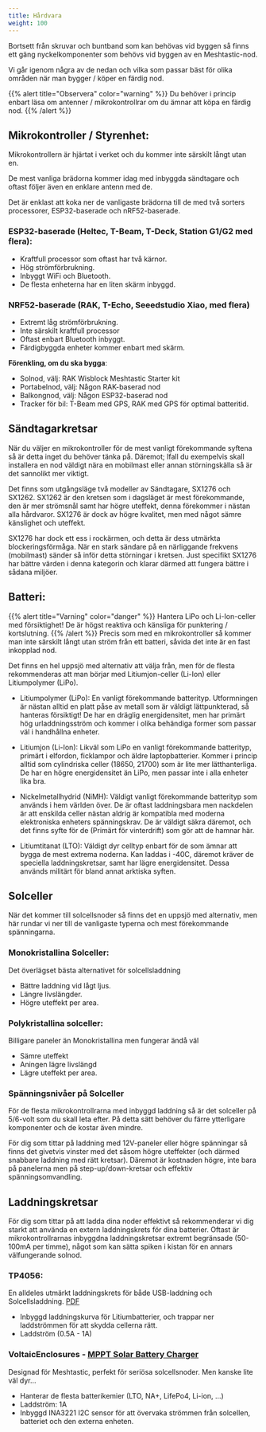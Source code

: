 ```yaml
---
title: Hårdvara
weight: 100
---
```

Bortsett från skruvar och buntband som kan behövas vid byggen så finns ett gäng nyckelkomponenter som behövs vid byggen av en Meshtastic-nod.

Vi går igenom några av de nedan och vilka som passar bäst för olika områden när man bygger / köper en färdig nod.

{{% alert title="Observera" color="warning" %}}
Du behöver i princip enbart läsa om antenner / mikrokontrollrar om du ämnar att köpa en färdig nod.
{{% /alert %}}

## Mikrokontroller / Styrenhet: 

Mikrokontrollern är hjärtat i verket och du kommer inte särskilt långt utan en.

De mest vanliga brädorna kommer idag med inbyggda sändtagare och oftast följer även en enklare antenn med de.

Det är enklast att koka ner de vanligaste brädorna till de med två sorters processorer, ESP32-baserade och nRF52-baserade.

### ESP32-baserade (Heltec, T-Beam, T-Deck, Station G1/G2 med flera):
- Kraftfull processor som oftast har två kärnor. 
- Hög strömförbrukning.
- Inbyggt WiFi och Bluetooth.
- De flesta enheterna har en liten skärm inbyggd.

### NRF52-baserade (RAK, T-Echo, Seeedstudio Xiao, med flera)
- Extremt låg strömförbrukning.
- Inte särskilt kraftfull processor
- Oftast enbart Bluetooth inbyggt.
- Färdigbyggda enheter kommer enbart med skärm.

__Förenkling, om du ska bygga__:
- Solnod, välj: RAK Wisblock Meshtastic Starter kit
- Portabelnod, välj: Någon RAK-baserad nod
- Balkongnod, välj: Någon ESP32-baserad nod
- Tracker för bil: T-Beam med GPS, RAK med GPS för optimal batteritid.

## Sändtagarkretsar
När du väljer en mikrokontroller för de mest vanligt förekommande syftena så är detta inget du behöver tänka på.
Däremot; Ifall du exempelvis skall installera en nod väldigt nära en mobilmast eller annan störningskälla så är det sannolikt mer viktigt.

Det finns som utgångsläge två modeller av Sändtagare, SX1276 och SX1262.
SX1262 är den kretsen som i dagsläget är mest förekommande, den är mer strömsnål samt har högre uteffekt, denna förekommer i nästan alla hårdvaror.
SX1276 är dock av högre kvalitet, men med något sämre känslighet och uteffekt. 

SX1276 har dock ett ess i rockärmen, och detta är dess utmärkta blockeringsförmåga. När en stark sändare på en närliggande frekvens (mobilmast) sänder så inför detta störningar i kretsen. 
Just specifikt SX1276 har bättre värden i denna kategorin och klarar därmed att fungera bättre i sådana miljöer.

## Batteri:
{{% alert title="Varning" color="danger" %}}
Hantera LiPo och Li-Ion-celler med försiktighet! De är högst reaktiva och känsliga för punktering / kortslutning.
{{% /alert %}}
Precis som med en mikrokontroller så kommer man inte särskilt långt utan ström från ett batteri, såvida det inte är en fast inkopplad nod.

Det finns en hel uppsjö med alternativ att välja från, men för de flesta rekommenderas att man börjar med Litiumjon-celler (Li-Ion) eller Litiumpolymer (LiPo).

- Litiumpolymer (LiPo):
  En vanligt förekommande batterityp. Utformningen är nästan alltid en platt påse av metall som är väldigt lättpunkterad, så hanteras försiktigt!
  De har en dräglig energidensitet, men har primärt hög urladdningsström och kommer i olika behändiga former som passar väl i handhållna enheter.

- Litiumjon (Li-Ion): 
  Likväl som LiPo en vanligt förekommande batterityp, primärt i elfordon, ficklampor och äldre laptopbatterier. Kommer i princip alltid som cylindriska celler (18650, 21700) som är lite mer lätthanterliga.
  De har en högre energidensitet än LiPo, men passar inte i alla enheter lika bra.

- Nickelmetallhydrid (NiMH):
  Väldigt vanligt förekommande batterityp som används i hem världen över. De är oftast laddningsbara men nackdelen är att enskilda celler nästan aldrig är kompatibla med moderna elektroniska enheters spänningskrav.
  De är väldigt säkra däremot, och det finns syfte för de (Primärt för vinterdrift) som gör att de hamnar här.

- Litiumtitanat (LTO):
  Väldigt dyr celltyp enbart för de som ämnar att bygga de mest extrema noderna. Kan laddas i -40C, däremot kräver de speciella laddningskretsar, samt har lägre energidensitet.
  Dessa används militärt för bland annat arktiska syften.

## Solceller
När det kommer till solcellsnoder så finns det en uppsjö med alternativ, men här rundar vi ner till de vanligaste typerna och mest förekommande spänningarna.

### Monokristallina Solceller:
Det överlägset bästa alternativet för solcellsladdning
- Bättre laddning vid lågt ljus.
- Längre livslängder.
- Högre uteffekt per area.

### Polykristallina solceller:
Billigare paneler än Monokristallina men fungerar ändå väl
- Sämre uteffekt
- Aningen lägre livslängd
- Lägre uteffekt per area.

### Spänningsnivåer på Solceller
För de flesta mikrokontrollrarna med inbyggd laddning så är det solceller på 5/6-volt som du skall leta efter. 
På detta sätt behöver du färre ytterligare komponenter och de kostar även mindre.

För dig som tittar på laddning med 12V-paneler eller högre spänningar så finns det givetvis vinster med det såsom högre uteffekter (och därmed snabbare laddning med rätt kretsar). Däremot är kostnaden högre, inte bara på panelerna men på step-up/down-kretsar och effektiv spänningsomvandling.

## Laddningskretsar
För dig som tittar på att ladda dina noder effektivt så rekommenderar vi dig starkt att använda en extern laddningskrets för dina batterier. 
Oftast är mikrokontrollrarnas inbyggdna laddningskretsar extremt begränsade (50-100mA per timme), något som kan sätta spiken i kistan för en annars välfungerande solnod.

### TP4056:
En alldeles utmärkt laddningskrets för både USB-laddning och Solcellsladdning. [PDF](https://www.digikey.in/htmldatasheets/production/2049110/0/0/1/TP4056.pdf)

* Inbyggd laddningskurva för Litiumbatterier, och trappar ner laddströmmen för att skydda cellerna rätt.
* Laddström (0.5A - 1A)

### VoltaicEnclosures - [MPPT Solar Battery Charger](https://www.etsy.com/se-en/listing/1609406536/mppt-solar-battery-charger-for-iot)
Designad för Meshtastic, perfekt för seriösa solcellsnoder. Men kanske lite väl dyr...

* Hanterar de flesta batterikemier (LTO, NA+, LifePo4, Li-ion, ...)
* Laddström: 1A
* Inbyggd INA3221 I2C sensor för att övervaka strömmen från solcellen, batteriet och den externa enheten.

